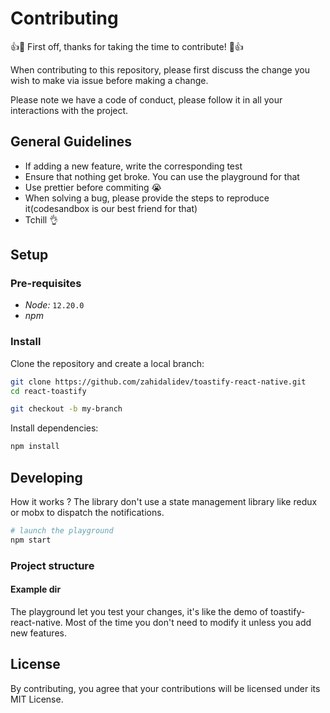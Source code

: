 # Contributing 

👍🎉 First off, thanks for taking the time to contribute! 🎉👍

When contributing to this repository, please first discuss the change you wish to make via issue before making a change. 

Please note we have a code of conduct, please follow it in all your interactions with the project.

## General Guidelines

- If adding a new feature, write the corresponding test
- Ensure that nothing get broke. You can use the playground for that
- Use prettier before commiting 😭
- When solving a bug, please provide the steps to reproduce it(codesandbox is our best friend for that)
- Tchill 👌

## Setup

### Pre-requisites

- *Node:* `12.20.0`
- *npm*

### Install

Clone the repository and create a local branch:

```sh
git clone https://github.com/zahidalidev/toastify-react-native.git
cd react-toastify

git checkout -b my-branch
```

Install dependencies:

```sh
npm install
```

## Developing

How it works ? The library don't use a state management library like redux or mobx to dispatch the notifications.


```sh
# launch the playground
npm start
```

### Project structure

#### Example dir

The playground let you test your changes, it's like the demo of toastify-react-native. Most of the time you don't need to modify it unless you add new features.

## License
By contributing, you agree that your contributions will be licensed under its MIT License.